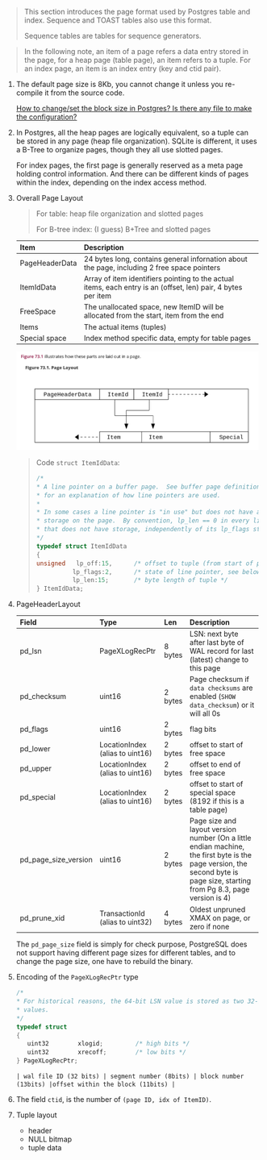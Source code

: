 > This section introduces the page format used by Postgres table and index. Sequence
> and TOAST tables also use this format.
>
> Sequence tables are tables for sequence generators.

> In the following note, an item of a page refers a data entry stored in the page,
> for a heap page (table page), an item refers to a tuple. For an index page, an
> item is an index entry (key and ctid pair).

1. The default page size is 8Kb, you cannot change it unless you re-compile it
   from the source code.

   [How to change/set the block size in Postgres? Is there any file to make the configuration?](https://stackoverflow.com/q/56147727/14092446)


3. In Postgres, all the heap pages are logically equivalent, so a tuple can be
   stored in any page (heap file organization). SQLite is different, it uses a
   B-Tree to organize pages, though they all use slotted pages.

   For index pages, the first page is generally reserved as a meta page holding 
   control information. And there can be different kinds of pages within the
   index, depending on the index access method.

4. Overall Page Layout

   > For table: heap file organization and slotted pages
   >
   > For B-tree index: (I guess) B+Tree and slotted pages

   | Item | Description| 
   |------|------------|
   |PageHeaderData | 24 bytes long, contains general infornation about the page, including 2 free space pointers|
   |ItemIdData | Array of item identifiers pointing to the actual items, each entry is an (offset, len) pair, 4 bytes per item |
   |FreeSpace | The unallocated space, new ItemID will be allocated from the start, item from the end |
   |Items | The actual items (tuples) |
   |Special space | Index method specific data, empty for table pages |

   ![diagram](https://github.com/SteveLauC/pic/blob/main/Screenshot%20from%202024-03-18%2008-24-47.png)

   > Code `struct ItemIdData`:
   >
   > ```c
   > /*
   > * A line pointer on a buffer page.  See buffer page definitions and comments
   > * for an explanation of how line pointers are used.
   > *
   > * In some cases a line pointer is "in use" but does not have any associated
   > * storage on the page.  By convention, lp_len == 0 in every line pointer
   > * that does not have storage, independently of its lp_flags state.
   > */
   > typedef struct ItemIdData
   > {
   > unsigned	lp_off:15,		/* offset to tuple (from start of page) */
   >           lp_flags:2,		/* state of line pointer, see below */
   >           lp_len:15;		/* byte length of tuple */
   > } ItemIdData;
   > ``` 


5. PageHeaderLayout

   | Field | Type | Len | Description |
   |-------|------|-----|-------------|
   | pd_lsn | PageXLogRecPtr | 8 bytes | LSN: next byte after last byte of WAL record for last (latest) change to this page |
   | pd_checksum | uint16 | 2 bytes | Page checksum if `data checksums` are enabled (`SHOW data_checksum`) or it will all 0s |
   | pd_flags | uint16 | 2 bytes | flag bits |
   | pd_lower | LocationIndex (alias to uint16) | 2 bytes | offset to start of free space |
   | pd_upper | LocationIndex (alias to uint16) | 2 bytes | offset to end of free space |
   | pd_special | LocationIndex (alias to uint16) | 2 bytes | offset to start of special space (8192 if this is a table page) |
   | pd_page_size_version | uint16 | 2 bytes | Page size and layout version number (On a little endian machine, the first byte is the page version, the second byte is page size, starting from Pg 8.3, page version is 4) |
   | pd_prune_xid | TransactionId (alias to uint32) | 4 bytes | Oldest unpruned XMAX on page, or zero if none |

   The `pd_page_size` field is simply for check purpose, PostgreSQL does not 
   support having different page sizes for different tables, and to change the
   page size, one have to rebuild the binary.

6. Encoding of the `PageXLogRecPtr` type

   ```c
   /*
   * For historical reasons, the 64-bit LSN value is stored as two 32-bit
   * values.
   */
   typedef struct
   {
      uint32		xlogid;			/* high bits */
      uint32		xrecoff;		/* low bits */
   } PageXLogRecPtr;
   ```

   ```
   | wal file ID (32 bits) | segment number (8bits) | block number (13bits) |offset within the block (11bits) |
   ```


7. The field `ctid`, is the number of `(page ID, idx of ItemID)`.

8. Tuple layout

   * header
   * NULL bitmap
   * tuple data
